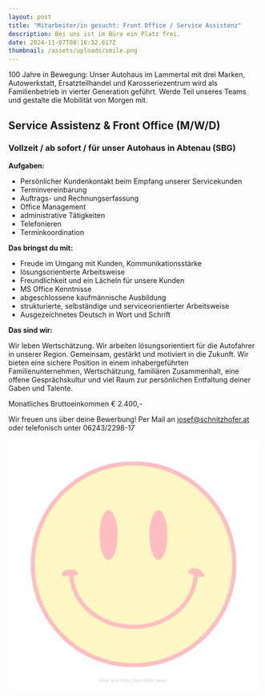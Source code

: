 ```yaml
---
layout: post
title: "Mitarbeiter/in gesucht: Front Office / Service Assistenz"
description: Bei uns ist im Büro ein Platz frei.
date: 2024-11-07T08:16:32.617Z
thumbnail: /assets/uploads/smile.png
---
```

100 Jahre in Bewegung: Unser Autohaus im Lammertal mit drei Marken, Autowerkstatt, Ersatzteilhandel und Karosseriezentrum wird als Familienbetrieb in vierter Generation geführt. Werde Teil unseres Teams und gestalte die Mobilität von Morgen mit.

## Service Assistenz & Front Office (M/W/D)

### Vollzeit / ab sofort / für unser Autohaus in Abtenau (SBG)

**Aufgaben:**

* Persönlicher Kundenkontakt beim Empfang unserer Servicekunden
* Terminvereinbarung
* Auftrags- und Rechnungserfassung
* Office Management
* administrative Tätigkeiten
* Telefonieren
* Terminkoordination

**Das bringst du mit:**

* Freude im Umgang mit Kunden, Kommunikationsstärke
* lösungsorientierte Arbeitsweise
* Freundlichkeit und ein Lächeln für unsere Kunden
* MS Office Kenntnisse
* abgeschlossene kaufmännische Ausbildung
* strukturierte, selbständige und serviceorientierter Arbeitsweise
* Ausgezeichnetes Deutsch in Wort und Schrift

**Das sind wir:**

Wir leben Wertschätzung. Wir arbeiten lösungsorientiert für die Autofahrer in unserer Region. Gemeinsam, gestärkt und motiviert in die Zukunft. Wir bieten eine sichere Position in einem inhabergeführten Familienunternehmen, Wertschätzung, familiären Zusammenhalt, eine offene Gesprächskultur und viel Raum zur persönlichen Entfaltung deiner Gaben und Talente.

Monatliches Bruttoeinkommen € 2.400,- 

Wir freuen uns über deine Bewerbung! Per Mail an josef@schnitzhofer.at oder telefonisch unter 06243/2298-17



![](/assets/uploads/smile.png)